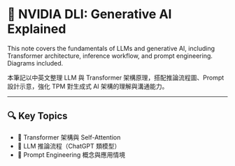 # 🤖 NVIDIA DLI: Generative AI Explained

This note covers the fundamentals of LLMs and generative AI, including Transformer architecture, inference workflow, and prompt engineering. Diagrams included.

本筆記以中英文整理 LLM 與 Transformer 架構原理，搭配推論流程圖、Prompt 設計示意，強化 TPM 對生成式 AI 架構的理解與溝通能力。

---

## 🔍 Key Topics
- 🔸 Transformer 架構與 Self-Attention
- 🔸 LLM 推論流程（ChatGPT 類模型）
- 🔸 Prompt Engineering 概念與應用情境
